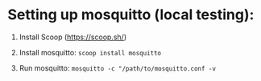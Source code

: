 # Setting up mosquitto (local testing):

1. Install Scoop (https://scoop.sh/)

2. Install mosquitto: `scoop install mosquitto`

3. Run mosquitto: `mosquitto -c "/path/to/mosquitto.conf -v`
